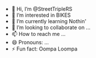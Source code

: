 - 👋 Hi, I’m @StreetTripleRS
- 👀 I’m interested in BIKES
- 🌱 I’m currently learning Nothin'
- 💞️ I’m looking to collaborate on ...
- 📫 How to reach me ...
- 😄 Pronouns: ...
- ⚡ Fun fact: Oompa Loompa

<!---
StreetTripleRS/StreetTripleRS is a ✨ special ✨ repository because its `README.md` (this file) appears on your GitHub profile.
You can click the Preview link to take a look at your changes.
--->
